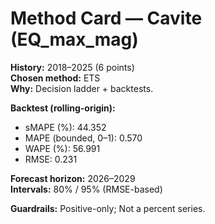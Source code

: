 # Method Card — Cavite (EQ_max_mag)

**History:** 2018–2025 (6 points)  
**Chosen method:** ETS  
**Why:** Decision ladder + backtests.

**Backtest (rolling-origin):**
- sMAPE (%): 44.352
- MAPE (bounded, 0–1): 0.570
- WAPE (%): 56.991
- RMSE: 0.231

**Forecast horizon:** 2026–2029  
**Intervals:** 80% / 95% (RMSE-based)

**Guardrails:** Positive-only; Not a percent series.
